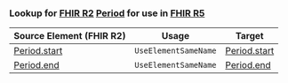 ### Lookup for [FHIR R2](https://hl7.org/fhir/DSTU2/) [Period](https://hl7.org/fhir/DSTU2/Period.html) for use in [FHIR R5](https://hl7.org/fhir/R5/)

| Source Element (FHIR R2) | Usage | Target |
| -------------- | ----- | ------ |
| [Period.start](https://hl7.org/fhir/DSTU2/Period.html#resource) | `UseElementSameName` | [Period.start](https://hl7.org/fhir/R5/Period.html#resource) |
| [Period.end](https://hl7.org/fhir/DSTU2/Period.html#resource) | `UseElementSameName` | [Period.end](https://hl7.org/fhir/R5/Period.html#resource) |
